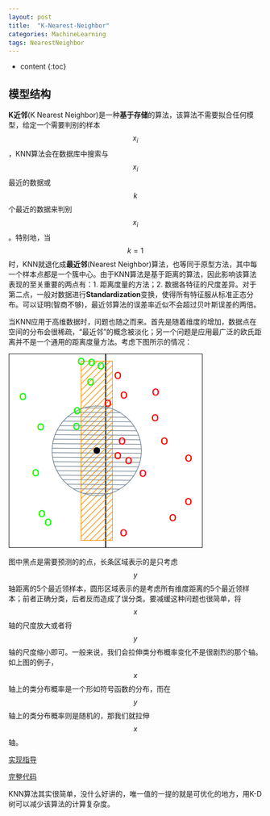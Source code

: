 ```yaml
---
layout: post
title:  "K-Nearest-Neighbor"
categories: MachineLearning
tags: NearestNeighbor
---
```


* content
{:toc}

## 模型结构

**K近邻**(K Nearest Neighbor)是一种**基于存储**的算法，该算法不需要拟合任何模型，给定一个需要判别的样本$$x_{i}$$，KNN算法会在数据库中搜索与$$x_{i}$$最近的数据或$$k$$个最近的数据来判别$$x_{i}$$。特别地，当$$k=1$$时，KNN就退化成**最近邻**(Nearest Neighbor)算法，也等同于原型方法，其中每一个样本点都是一个簇中心。由于KNN算法是基于距离的算法，因此影响该算法表现的至关重要的两点有：1. 距离度量的方法；2. 数据各特征的尺度差异。对于第二点，一般对数据进行**Standardization**变换，使得所有特征服从标准正态分布。可以证明(智商不够)，最近邻算法的误差率近似不会超过贝叶斯误差的两倍。

当KNN应用于高维数据时，问题也随之而来。首先是随着维度的增加，数据点在空间的分布会很稀疏，“最近邻”的概念被淡化；另一个问题是应用最广泛的欧氏距离并不是一个通用的距离度量方法。考虑下图所示的情况：

![](/img/2018-12-29_18-37-44.png)

图中黑点是需要预测的的点，长条区域表示的是只考虑$$y$$轴距离的5个最近领样本，圆形区域表示的是考虑所有维度距离的5个最近领样本；前者正确分类，后者反而造成了误分类。要减缓这种问题也很简单，将$$x$$轴的尺度放大或者将$$y$$轴的尺度缩小即可。一般来说，我们会拉伸类分布概率变化不是很剧烈的那个轴。如上图的例子，$$x$$轴上的类分布概率是一个形如符号函数的分布，而在$$y$$轴上的类分布概率则是随机的，那我们就拉伸$$x$$轴。

[实现指导](https://github.com/Daya-Jin/ML_for_learner/blob/master/neighbors/KNN.ipynb)

[完整代码](https://github.com/Daya-Jin/ML_for_learner/blob/master/neighbors/KNeighborsClassifier.py)

KNN算法其实很简单，没什么好讲的，唯一值的一提的就是可优化的地方，用K-D树可以减少该算法的计算复杂度。

